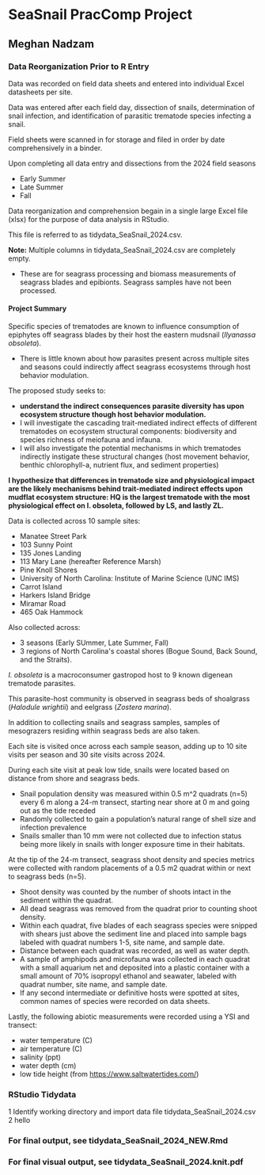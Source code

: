 # SeaSnail PracComp Project
## Meghan Nadzam
### Data Reorganization Prior to R Entry

Data was recorded on field data sheets and entered into individual Excel datasheets per site. 

Data was entered after each field day, dissection of snails, determination of snail infection, and identification of parasitic trematode species infecting a snail. 

Field sheets were scanned in for storage and filed in order by date comprehensively in a binder.

Upon completing all data entry and dissections from the 2024 field seasons 
- Early Summer
- Late Summer
- Fall

Data reorganization and comprehension begain in a single large Excel file (xlsx) for the purpose of data analysis in RStudio. 

This file is referred to as tidydata_SeaSnail_2024.csv.

**Note:** Multiple columns in tidydata_SeaSnail_2024.csv are completely empty. 

- These are for seagrass processing and biomass measurements of seagrass blades and epibionts. Seagrass samples have not been processed.  

#### Project Summary

Specific species of trematodes are known to influence consumption of epiphytes off seagrass blades by their host the eastern mudsnail (*Ilyanassa obsoleta*).

- There is little known about how parasites present across multiple sites and seasons could indirectly affect seagrass ecosystems through host behavior modulation. 

The proposed study seeks to:

- **understand the indirect consequences parasite diversity has upon ecosystem structure though host behavior modulation.**
- I will investigate the cascading trait-mediated indirect effects of different trematodes on ecosystem structural components: biodiversity and species richness of meiofauna and infauna.
- I will also investigate the potential mechanisms in which trematodes indirectly instigate these structural changes (host movement behavior, benthic chlorophyll-a, nutrient flux, and sediment properties)

**I hypothesize that differences in trematode size and physiological impact are the likely mechanisms behind trait-mediated indirect effects upon mudflat ecosystem structure: HQ is the largest trematode with the most physiological effect on I. obsoleta, followed by LS, and lastly ZL.**

Data is collected across 10 sample sites:
- Manatee Street Park
- 103 Sunny Point
- 135 Jones Landing
- 113 Mary Lane (hereafter Reference Marsh)
- Pine Knoll Shores
- University of North Carolina: Institute of Marine Science (UNC IMS)
- Carrot Island
- Harkers Island Bridge
- Miramar Road
- 465 Oak Hammock

Also collected across:
- 3 seasons (Early SUmmer, Late Summer, Fall)
- 3 regions of North Carolina's coastal shores (Bogue Sound, Back Sound, and the Straits).

*I. obsoleta* is a macroconsumer gastropod host to 9 known digenean trematode parasites. 

This parasite-host community is observed in seagrass beds of shoalgrass (*Halodule wrightii*) and eelgrass (*Zostera marina*). 

In addition to collecting snails and seagrass samples, samples of mesograzers residing within seagrass beds are also taken. 

Each site is visited once across each sample season, adding up to 10 site visits per season and 30 site visits across 2024. 

During each site visit at peak low tide, snails were located based on distance from shore and seagrass beds. 
- Snail population density was measured within 0.5 m^2 quadrats (n=5) every 6 m along a 24-m transect, starting near shore at 0 m and going out as the tide receded
- Randomly collected to gain a population’s natural range of shell size and infection prevalence
- Snails smaller than 10 mm were not collected due to infection status being more likely in snails with longer exposure time in their habitats. 

At the tip of the 24-m transect, seagrass shoot density and species metrics were collected with random placements of a 0.5 m2 quadrat within or next to seagrass beds (n=5). 
- Shoot density was counted by the number of shoots intact in the sediment within the quadrat.
- All dead seagrass was removed from the quadrat prior to counting shoot density.
- Within each quadrat, five blades of each seagrass species were snipped with shears just above the sediment line and placed into sample bags labeled with quadrat numbers 1-5, site name, and sample date.
- Distance between each quadrat was recorded, as well as water depth.
- A sample of amphipods and microfauna was collected in each quadrat with a small aquarium net and deposited into a plastic container with a small amount of 70% isopropyl ethanol and seawater, labeled with quadrat number, site name, and sample date.
- If any second intermediate or definitive hosts were spotted at sites, common names of species were recorded on data sheets.

Lastly, the following abiotic measurements were recorded using a YSI and transect: 
- water temperature (C)
- air temperature (C)
- salinity (ppt)
- water depth (cm)
- low tide height (from https://www.saltwatertides.com/)

### RStudio Tidydata

1 Identify working directory and import data file tidydata_SeaSnail_2024.csv
2 hello

### For final output, see tidydata_SeaSnail_2024_NEW.Rmd
### For final visual output, see tidydata_SeaSnail_2024.knit.pdf
